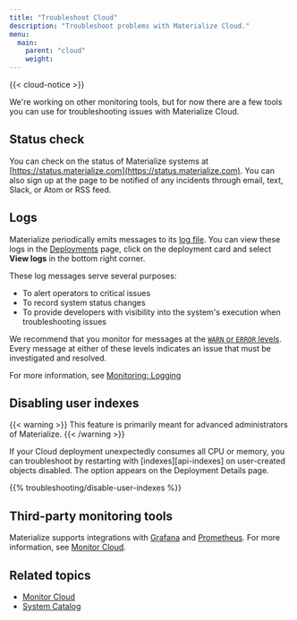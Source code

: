 ```yaml
---
title: "Troubleshoot Cloud"
description: "Troubleshoot problems with Materialize Cloud."
menu:
  main:
    parent: "cloud"
    weight:
---
```


{{< cloud-notice >}}


We're working on other monitoring tools, but for now there are a few tools you can use for troubleshooting issues with Materialize Cloud.

## Status check

You can check on the status of Materialize systems at [https://status.materialize.com](https://status.materialize.com). You can also sign up at the page to be notified of any incidents through email, text, Slack, or Atom or RSS feed.

## Logs

Materialize periodically emits messages to its [log file](/cli/#log-filter). You can view these logs in the [Deployments](https://cloud.materialize.com/deployments) page, click on the deployment card and select **View logs** in the bottom right corner.

These log messages serve several purposes:

  * To alert operators to critical issues
  * To record system status changes
  * To provide developers with visibility into the system's execution when
    troubleshooting issues

We recommend that you monitor for messages at the [`WARN` or `ERROR`
levels](/ops/monitoring/#levels). Every message at either of these levels indicates an issue
that must be investigated and resolved.

For more information, see [Monitoring: Logging](/ops/monitoring/#logging)

## Disabling user indexes

{{< warning >}}
This feature is primarily meant for advanced administrators of Materialize.
{{< /warning >}}

If your Cloud deployment unexpectedly consumes all CPU or memory, you can troubleshoot by restarting with
[indexes][api-indexes] on user-created objects disabled.  The option appears on the Deployment Details page.

{{% troubleshooting/disable-user-indexes %}}

## Third-party monitoring tools

Materialize supports integrations with [Grafana](/ops/monitoring/#grafana) and [Prometheus](/ops/monitoring/#prometheus). For more information, see [Monitor Cloud].

## Related topics

- [Monitor Cloud]
- [System Catalog](/sql/system-catalog)

[Monitor Cloud]:../../cloud/monitor-cloud

